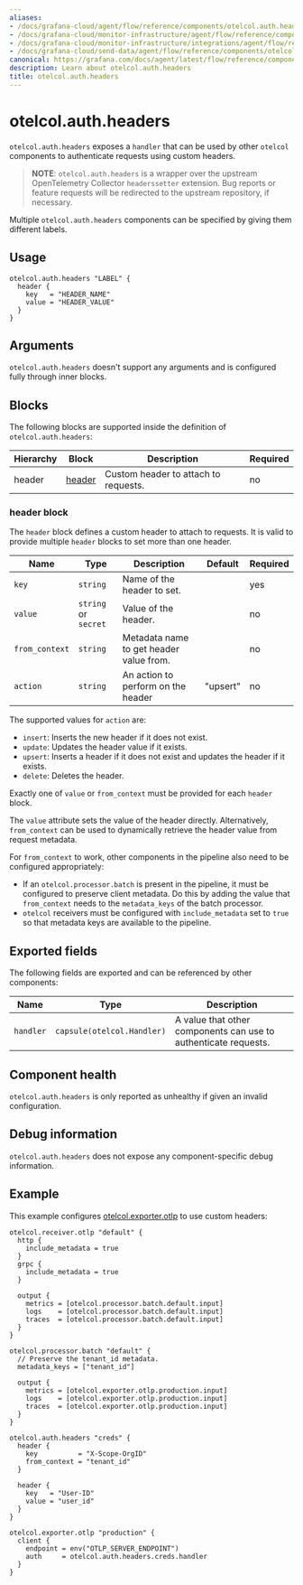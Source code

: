 ```yaml
---
aliases:
- /docs/grafana-cloud/agent/flow/reference/components/otelcol.auth.headers/
- /docs/grafana-cloud/monitor-infrastructure/agent/flow/reference/components/otelcol.auth.headers/
- /docs/grafana-cloud/monitor-infrastructure/integrations/agent/flow/reference/components/otelcol.auth.headers/
- /docs/grafana-cloud/send-data/agent/flow/reference/components/otelcol.auth.headers/
canonical: https://grafana.com/docs/agent/latest/flow/reference/components/otelcol.auth.headers/
description: Learn about otelcol.auth.headers
title: otelcol.auth.headers
---
```


# otelcol.auth.headers

`otelcol.auth.headers` exposes a `handler` that can be used by other `otelcol`
components to authenticate requests using custom headers.

> **NOTE**: `otelcol.auth.headers` is a wrapper over the upstream OpenTelemetry
> Collector `headerssetter` extension. Bug reports or feature requests will be
> redirected to the upstream repository, if necessary.

Multiple `otelcol.auth.headers` components can be specified by giving them
different labels.

## Usage

```river
otelcol.auth.headers "LABEL" {
  header {
    key   = "HEADER_NAME"
    value = "HEADER_VALUE"
  }
}
```

## Arguments

`otelcol.auth.headers` doesn't support any arguments and is configured fully
through inner blocks.

## Blocks

The following blocks are supported inside the definition of
`otelcol.auth.headers`:

Hierarchy | Block | Description | Required
--------- | ----- | ----------- | --------
header | [header][] | Custom header to attach to requests. | no

[header]: #header-block

### header block

The `header` block defines a custom header to attach to requests. It is valid
to provide multiple `header` blocks to set more than one header.

Name | Type | Description | Default | Required
---- | ---- | ----------- | ------- | --------
`key` | `string` | Name of the header to set. | | yes
`value` | `string` or `secret` | Value of the header. | | no
`from_context` | `string` | Metadata name to get header value from. | | no
`action` | `string` | An action to perform on the header | "upsert" | no

The supported values for `action` are:
* `insert`: Inserts the new header if it does not exist.
* `update`: Updates the header value if it exists.
* `upsert`: Inserts a header if it does not exist and updates the header if it exists.
* `delete`: Deletes the header.

Exactly one of `value` or `from_context` must be provided for each `header`
block.

The `value` attribute sets the value of the header directly.
Alternatively, `from_context` can be used to dynamically retrieve the header value from request metadata.

For `from_context` to work, other components in the pipeline also need to be configured appropriately:
* If an `otelcol.processor.batch` is present in the pipeline, it must be configured to preserve client metadata. 
  Do this by adding the value that `from_context` needs to the `metadata_keys` of the batch processor.
* `otelcol` receivers must be configured with `include_metadata` set to `true` so that metadata keys are available to the pipeline.

## Exported fields

The following fields are exported and can be referenced by other components:

Name | Type | Description
---- | ---- | -----------
`handler` | `capsule(otelcol.Handler)` | A value that other components can use to authenticate requests.

## Component health

`otelcol.auth.headers` is only reported as unhealthy if given an invalid
configuration.

## Debug information

`otelcol.auth.headers` does not expose any component-specific debug information.

## Example

This example configures [otelcol.exporter.otlp][] to use custom headers:

```river
otelcol.receiver.otlp "default" {
  http {
    include_metadata = true
  }
  grpc {
    include_metadata = true
  }

  output {
    metrics = [otelcol.processor.batch.default.input]
    logs    = [otelcol.processor.batch.default.input]
    traces  = [otelcol.processor.batch.default.input]
  }
}

otelcol.processor.batch "default" {
  // Preserve the tenant_id metadata.
  metadata_keys = ["tenant_id"]

  output {
    metrics = [otelcol.exporter.otlp.production.input]
    logs    = [otelcol.exporter.otlp.production.input]
    traces  = [otelcol.exporter.otlp.production.input]
  }
}

otelcol.auth.headers "creds" {
  header {
    key          = "X-Scope-OrgID"
    from_context = "tenant_id"
  }

  header {
    key   = "User-ID"
    value = "user_id"
  }
}

otelcol.exporter.otlp "production" {
  client {
    endpoint = env("OTLP_SERVER_ENDPOINT")
    auth     = otelcol.auth.headers.creds.handler
  }
}
```

[otelcol.exporter.otlp]: ../otelcol.exporter.otlp/
